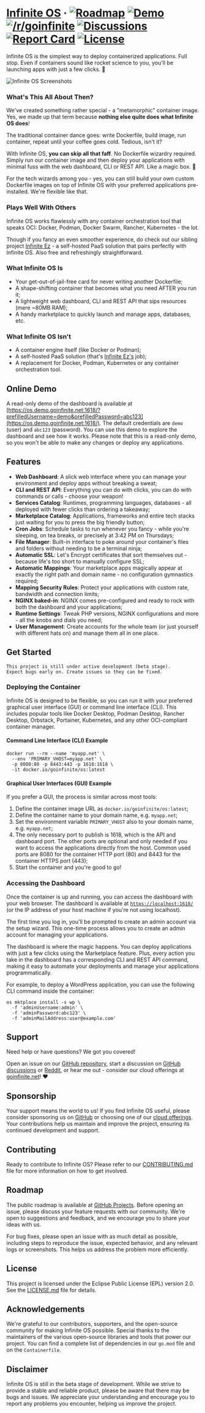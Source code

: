 # [Infinite OS](https://goinfinite.net/os/) &middot; [![Roadmap](https://img.shields.io/badge/roadmap-014737)](https://github.com/orgs/goinfinite/projects/9) [![Demo](https://img.shields.io/badge/read--only_demo-233876)](https://os.demo.goinfinite.net:1618/?prefilledUsername=demo&prefilledPassword=abc123) [![/r/goinfinite](https://img.shields.io/badge/%2Fr%2Fgoinfinite-FF4500?logo=reddit&logoColor=ffffff)](https://www.reddit.com/r/goinfinite/) [![Discussions](https://img.shields.io/badge/discussions-751A3D?logo=github)](https://github.com/orgs/goinfinite/discussions) [![Report Card](https://img.shields.io/badge/report-A%2B-brightgreen)](https://goreportcard.com/report/github.com/goinfinite/os) [![License](https://img.shields.io/badge/license-EPL-blue.svg)](https://github.com/goinfinite/os/blob/main/LICENSE.md)

Infinite OS is the simplest way to deploy containerized applications. Full stop. Even if containers sound like rocket science to you, you'll be launching apps with just a few clicks. 🚀

![Infinite OS Screenshots](docs/os-screenshots.webp)

### What's This All About Then?

We've created something rather special - a "metamorphic" container image. Yes, we made up that term because **nothing else quite does what Infinite OS does**!

The traditional container dance goes: write Dockerfile, build image, run container, repeat until your coffee goes cold. Tedious, isn't it?

With Infinite OS, **you can skip all that faff**. No Dockerfile wizardry required. Simply run our container image and then deploy your applications with minimal fuss with the web dashboard, CLI or REST API. Like a magic box. 🧞

For the tech wizards among you - yes, you can still build your own custom Dockerfile images on top of Infinite OS with your preferred applications pre-installed. We're flexible like that.

### Plays Well With Others

Infinite OS works flawlessly with any container orchestration tool that speaks OCI: Docker, Podman, Docker Swarm, Rancher, Kubernetes - the lot.

Though if you fancy an even smoother experience, do check out our sibling project [Infinite Ez](https://github.com/goinfinite/ez) - a self-hosted PaaS solution that pairs perfectly with Infinite OS. Also free and refreshingly straightforward.

### What Infinite OS Is

- Your get-out-of-jail-free card for never writing another Dockerfile;
- A shape-shifting container that becomes what you need AFTER you run it;
- A lightweight web dashboard, CLI and REST API that sips resources (mere ~80MB RAM);
- A handy marketplace to quickly launch and manage apps, databases, etc.

### What Infinite OS Isn't

- A container engine itself (like Docker or Podman);
- A self-hosted PaaS solution (that's [Infinite Ez's](https://github.com/goinfinite/ez) job);
- A replacement for Docker, Podman, Kubernetes or any container orchestration tool.

## Online Demo

A read-only demo of the dashboard is available at [https://os.demo.goinfinite.net:1618/?prefilledUsername=demo&prefilledPassword=abc123](https://os.demo.goinfinite.net:1618/). The default credentials are `demo` (user) and `abc123` (password). You can use this demo to explore the dashboard and see how it works. Please note that this is a read-only demo, so you won't be able to make any changes or deploy any applications.

## Features

- **Web Dashboard**: A slick web interface where you can manage your environment and deploy apps without breaking a sweat;
- **CLI and REST API**: Everything you can do with clicks, you can do with commands or calls - choose your weapon!
- **Services Catalog**: Runtimes, programming languages, databases - all deployed with fewer clicks than ordering a takeaway;
- **Marketplace Catalog**: Applications, frameworks and entire tech stacks just waiting for you to press the big friendly button;
- **Cron Jobs**: Schedule tasks to run whenever you fancy - while you're sleeping, on tea breaks, or precisely at 3:42 PM on Thursdays;
- **File Manager**: Built-in interface to poke around your container's files and folders without needing to be a terminal ninja;
- **Automatic SSL**: Let's Encrypt certificates that sort themselves out - because life's too short to manually configure SSL;
- **Automatic Mappings**: Your marketplace apps magically appear at exactly the right path and domain name - no configuration gymnastics required;
- **Mapping Security Rules**: Protect your applications with custom rate, bandwidth and connection limits;
- **NGINX baked-in**: NGINX comes pre-configured and ready to rock with both the dashboard and your applications;
- **Runtime Settings**: Tweak PHP versions, NGINX configurations and more - all the knobs and dials you need;
- **User Management**: Create accounts for the whole team (or just yourself with different hats on) and manage them all in one place.

## Get Started

```
This project is still under active development (beta stage).
Expect bugs early on. Create issues so they can be fixed.
```

### Deploying the Container

Infinite OS is designed to be flexible, so you can run it with your preferred graphical user interface (GUI) or command line interface (CLI). This includes popular tools like Docker Desktop, Podman Desktop, Rancher Desktop, Orbstack, Portainer, Kubernetes, and any other OCI-compliant container manager.

#### Command Line Interface (CLI) Example

```
docker run --rm --name 'myapp.net' \
  --env 'PRIMARY_VHOST=myapp.net' \
  -p 8080:80 -p 8443:443 -p 1618:1618 \
  -it docker.io/goinfinite/os:latest
```

#### Graphical User Interfaces (GUI) Example

If you prefer a GUI, the process is similar across most tools:

1. Define the container image URL as `docker.io/goinfinite/os:latest`;
2. Define the container name to your domain name, e.g. `myapp.net`;
3. Set the environment variable `PRIMARY_VHOST` also to your domain name, e.g. `myapp.net`;
4. The only necessary port to publish is 1618, which is the API and dashboard port. The other ports are optional and only needed if you want to access the applications directly from the host. Common used ports are 8080 for the container HTTP port (80) and 8443 for the container HTTPS port (443);
5. Start the container and you're good to go!

### Accessing the Dashboard

Once the container is up and running, you can access the dashboard with your web browser. The dashboard is available at [`https://localhost:1618/`](https://localhost:1618/) (or the IP address of your host machine if you're not using localhost).

The first time you log in, you'll be prompted to create an admin account via the setup wizard. This one-time process allows you to create an admin account for managing your applications.

The dashboard is where the magic happens. You can deploy applications with just a few clicks using the Marketplace feature. Plus, every action you take in the dashboard has a corresponding CLI and REST API command, making it easy to automate your deployments and manage your applications programmatically.

For example, to deploy a WordPress application, you can use the following CLI command inside the container:

```
os mktplace install -s wp \
  -f 'adminUsername:admin' \
  -f 'adminPassword:abc123' \
  -f 'adminMailAddress:user@example.com'
```

## Support

Need help or have questions? We got you covered!

Open an issue on our [GitHub repository](https://github.com/goinfinite/os), start a discussion on [GitHub discussions](https://github.com/orgs/goinfinite/discussions) or [Reddit](https://www.reddit.com/r/goinfinite/), or hear me out - consider our cloud offerings at [goinfinite.net](https://goinfinite.net)! ♥️

## Sponsorship

Your support means the world to us! If you find Infinite OS useful, please consider sponsoring us on [GitHub](https://github.com/sponsors/goinfinite) or choosing one of our [cloud offerings](https://goinfinite.net). Your contributions help us maintain and improve the project, ensuring its continued development and support.

## Contributing

Ready to contribute to Infinite OS? Please refer to our [CONTRIBUTING.md](docs/CONTRIBUTING.md) file for more information on how to get involved.

## Roadmap

The public roadmap is available at [GitHub Projects](https://github.com/orgs/goinfinite/projects/9). Before opening an issue, please discuss your feature requests with our community. We're open to suggestions and feedback, and we encourage you to share your ideas with us.

For bug fixes, please open an issue with as much detail as possible, including steps to reproduce the issue, expected behavior, and any relevant logs or screenshots. This helps us address the problem more efficiently.

## License

This project is licensed under the Eclipse Public License (EPL) version 2.0. See the [LICENSE.md](LICENSE.md) file for details.

## Acknowledgements

We're grateful to our contributors, supporters, and the open-source community for making Infinite OS possible. Special thanks to the maintainers of the various open-source libraries and tools that power our project. You can find a complete list of dependencies in our `go.mod` file and on the `Containerfile`.

## Disclaimer

Infinite OS is still in the beta stage of development. While we strive to provide a stable and reliable product, please be aware that there may be bugs and issues. We appreciate your understanding and encourage you to report any problems you encounter, helping us improve the project.
